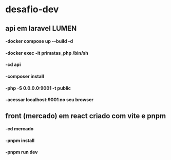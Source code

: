 # desafio-dev


## api em laravel LUMEN
#### -docker compose up --build -d
#### -docker exec -it primatas_php /bin/sh
#### -cd api
#### -composer install
#### -php -S 0.0.0.0:9001 -t public
#### -acessar localhost:9001 no seu browser

## front (mercado) em react criado com vite e pnpm
#### -cd mercado
#### -pnpm install
#### -pnpm run dev

